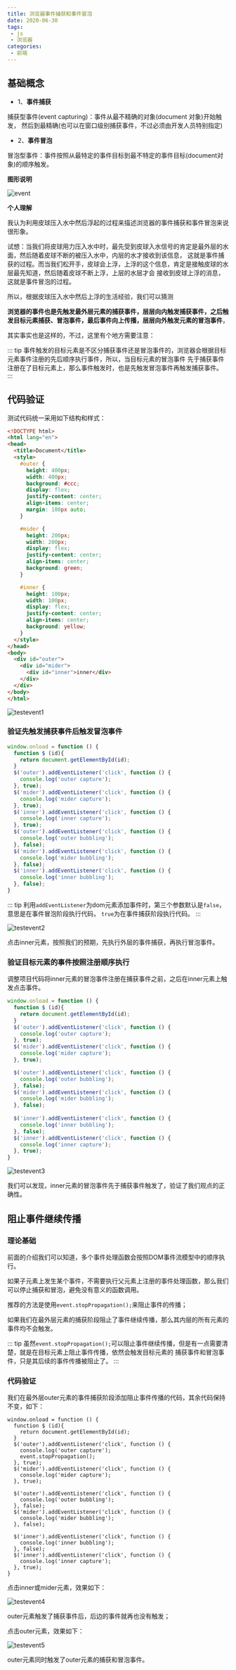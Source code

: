 ```yaml
---
title: 浏览器事件捕获和事件冒泡
date: 2020-06-30
tags:
 - js
 - 浏览器
categories:
 - 前端
---
```


## 基础概念

* 1、**事件捕获**

捕获型事件(event capturing)：事件从最不精确的对象(document 对象)开始触发，
然后到最精确(也可以在窗口级别捕获事件，不过必须由开发人员特别指定)

* 2、**事件冒泡**

冒泡型事件：事件按照从最特定的事件目标到最不特定的事件目标(document对象)的顺序触发。

**图形说明**

![event](~@Front/JS/image/jsevent.png)


**个人理解**

我认为利用皮球压入水中然后浮起的过程来描述浏览器的事件捕获和事件冒泡来说很形象。

试想：当我们将皮球用力压入水中时，最先受到皮球入水信号的肯定是最外层的水面，然后随着皮球不断的被压入水中，内层的水才接收到该信息，
这就是事件捕获的过程。而当我们松开手，皮球会上浮，上浮的这个信息，肯定是接触皮球的水层最先知道，然后随着皮球不断上浮，上层的水层才会
接收到皮球上浮的消息，这就是事件冒泡的过程。

所以，根据皮球压入水中然后上浮的生活经验，我们可以猜测

**浏览器的事件也是先触发最外层元素的捕获事件，层层向内触发捕获事件，之后触发目标元素捕获、冒泡事件，最后事件向上传播，层层向外触发元素的冒泡事件**，

其实事实也是这样的，不过，这里有个地方需要注意：

::: tip
事件触发的目标元素是不区分捕获事件还是冒泡事件的，浏览器会根据目标元素事件注册的先后顺序执行事件，所以，当目标元素的冒泡事件
先于捕获事件注册在了目标元素上，那么事件触发时，也是先触发冒泡事件再触发捕获事件。
:::

## 代码验证

测试代码统一采用如下结构和样式：

```html
<!DOCTYPE html>
<html lang="en">
<head>
  <title>Document</title>
  <style>
    #outer {
      height: 400px;
      width: 400px;
      background: #ccc;
      display: flex;
      justify-content: center;
      align-items: center;
      margin: 100px auto;
    }

    #mider {
      height: 200px;
      width: 200px;
      display: flex;
      justify-content: center;
      align-items: center;
      background: green;
    }

    #inner {
      height: 100px;
      width: 100px;
      display: flex;
      justify-content: center;
      align-items: center;
      background: yellow;
    }
  </style>
</head>
<body>
  <div id="outer">
    <div id="mider">
      <div id="inner">inner</div>
    </div>
  </div>
</body>
</html>
```
![testevent1](~@Front/JS/image/testevent1.png)

### 验证先触发捕获事件后触发冒泡事件

```js
window.onload = function () {
  function $ (id){
    return document.getElementById(id);
  }
  $('outer').addEventListener('click', function () {
    console.log('outer capture');
  }, true);
  $('mider').addEventListener('click', function () {
    console.log('mider capture');
  }, true);
  $('inner').addEventListener('click', function () {
    console.log('inner capture');
  }, true);
  $('outer').addEventListener('click', function () {
    console.log('outer bubbling');
  }, false);
  $('mider').addEventListener('click', function () {
    console.log('mider bubbling');
  }, false);
  $('inner').addEventListener('click', function () {
    console.log('inner bubbling');
  }, false);
}
```
::: tip
利用`addEventListener`为dom元素添加事件时，第三个参数默认是`false`，意思是在事件冒泡阶段执行代码，
`true`为在事件捕获阶段执行代码。
:::

![testevent2](~@Front/JS/image/testevent2.png)

点击inner元素，按照我们的预期，先执行外层的事件捕获，再执行冒泡事件。

### 验证目标元素的事件按照注册顺序执行

调整项目代码将inner元素的冒泡事件注册在捕获事件之前，之后在inner元素上触发点击事件。

```js
window.onload = function () {
  function $ (id){
    return document.getElementById(id);
  }
  $('outer').addEventListener('click', function () {
    console.log('outer capture');
  }, true);
  $('mider').addEventListener('click', function () {
    console.log('mider capture');
  }, true);

  $('outer').addEventListener('click', function () {
    console.log('outer bubbling');
  }, false);
  $('mider').addEventListener('click', function () {
    console.log('mider bubbling');
  }, false);
  
  $('inner').addEventListener('click', function () {
    console.log('inner bubbling');
  }, false);
  $('inner').addEventListener('click', function () {
    console.log('inner capture');
  }, true);
}

```

![testevent3](~@Front/JS/image/testevent3.png)

我们可以发现，inner元素的冒泡事件先于捕获事件触发了，验证了我们观点的正确性。

## 阻止事件继续传播

### 理论基础

前面的介绍我们可以知道，多个事件处理函数会按照DOM事件流模型中的顺序执行。

如果子元素上发生某个事件，不需要执行父元素上注册的事件处理函数，那么我们可以停止捕获和冒泡，避免没有意义的函数调用。

推荐的方法是使用`event.stopPropagation();`来阻止事件的传播；

如果我们在最外层元素的捕获阶段阻止了事件继续传播，那么其内层的所有元素的事件均不会触发。

::: tip
虽然`event.stopPropagation();`可以阻止事件继续传播，但是有一点需要清楚，就是在目标元素上阻止事件传播，依然会触发目标元素的
捕获事件和冒泡事件，只是其后续的事件传播被阻止了。
:::

### 代码验证

我们在最外层outer元素的事件捕获阶段添加阻止事件传播的代码，其余代码保持不变，如下：

```js{7}
window.onload = function () {
  function $ (id){
    return document.getElementById(id);
  }
  $('outer').addEventListener('click', function () {
    console.log('outer capture');
    event.stopPropagation();
  }, true);
  $('mider').addEventListener('click', function () {
    console.log('mider capture');
  }, true);

  $('outer').addEventListener('click', function () {
    console.log('outer bubbling');
  }, false);
  $('mider').addEventListener('click', function () {
    console.log('mider bubbling');
  }, false);

  $('inner').addEventListener('click', function () {
    console.log('inner bubbling');
  }, false);
  $('inner').addEventListener('click', function () {
    console.log('inner capture');
  }, true);
}

```
点击inner或mider元素，效果如下：

![testevent4](~@Front/JS/image/testevent4.png)

outer元素触发了捕获事件后，后边的事件就再也没有触发；

点击outer元素，效果如下：

![testevent5](~@Front/JS/image/testevent5.png)

outer元素同时触发了outer元素的捕获和冒泡事件。
